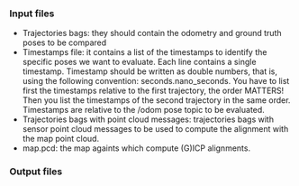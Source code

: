 ### Input files

- Trajectories bags: they should contain the odometry and ground truth poses to be compared 
- Timestamps file: it contains a list of the timestamps to identify the specific poses we want to evaluate. Each line contains a single timestamp. Timestamp should be written as double numbers, that is, using the following convention: seconds.nano_seconds. You have to list first the timestamps relative to the first trajectory, the order MATTERS! Then you list the timestamps of the second trajectory in the same order. Timestamps are relative to the /odom pose topic to be evaluated.
- Trajectories bags with point cloud messages: trajectories bags with sensor point cloud messages to be used to compute the alignment with the map point cloud.
- map.pcd: the map againts which compute (G)ICP alignments.

### Output files

